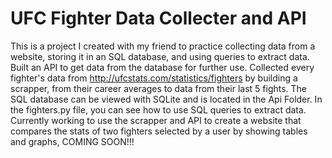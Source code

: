 # UFC Fighter Data Collecter and API
This is a project I created with my friend to practice collecting data from a website, storing it in an SQL database, and using queries to extract data. Built an API to get data from the database for further use. Collected every fighter's data from http://ufcstats.com/statistics/fighters by building a scrapper, from their career averages to data from their last 5 fights. The SQL database can be viewed with SQLite and is located in the Api Folder. In the fighters.py file, you can see how to use SQL queries to extract data. Currently working to use the scrapper and API to create a website that compares the stats of two fighters selected by a user by showing tables and graphs, COMING SOON!!!
